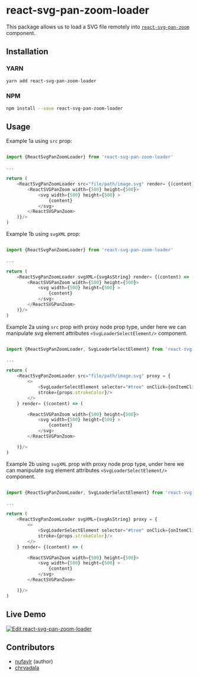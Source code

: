 # react-svg-pan-zoom-loader

This package allows us to load a SVG file remotely into [`react-svg-pan-zoom`](https://github.com/chrvadala/react-svg-pan-zoom)  component. 

## Installation

### YARN
```sh
yarn add react-svg-pan-zoom-loader
```

### NPM
```sh
npm install --save react-svg-pan-zoom-loader
```

## Usage

Example 1a using `src` prop:

```js

import {ReactSvgPanZoomLoader} from 'react-svg-pan-zoom-loader'

...

return (
    <ReactSvgPanZoomLoader src="file/path/image.svg" render= {(content) => (
        <ReactSVGPanZoom width={500} height={500}>
            <svg width={500} height={500} >
                {content}
            </svg>  
        </ReactSVGPanZoom>
    )}/>
)
```

Example 1b using `svgXML` prop:

```js

import {ReactSvgPanZoomLoader} from 'react-svg-pan-zoom-loader'

...

return (
    <ReactSvgPanZoomLoader svgXML={svgAsString} render= {(content) => (
        <ReactSVGPanZoom width={500} height={500}>
            <svg width={500} height={500} >
                {content}
            </svg>  
        </ReactSVGPanZoom>
    )}/>
)
```

Example 2a using `src` prop with proxy node prop type, under here we can manipulate svg element attributes `<SvgLoaderSelectElement/>` component.

```js

import {ReactSvgPanZoomLoader, SvgLoaderSelectElement} from 'react-svg-pan-zoom-loader'

...

return (
    <ReactSvgPanZoomLoader src="file/path/image.svg" proxy = {
        <> 
            <SvgLoaderSelectElement selector="#tree" onClick={onItemClick} 
            stroke={props.strokeColor}/> 
        </> 
    } render= {(content) => (

        <ReactSVGPanZoom width={500} height={500}>
            <svg width={500} height={500} >
                {content}
            </svg>  
        </ReactSVGPanZoom>

    )}/>
)
```

Example 2b using `svgXML` prop with proxy node prop type, under here we can manipulate svg element attributes `<SvgLoaderSelectElement/>` component.

```js

import {ReactSvgPanZoomLoader, SvgLoaderSelectElement} from 'react-svg-pan-zoom-loader'

...

return (
    <ReactSvgPanZoomLoader svgXML={svgAsString} proxy = {
        <> 
            <SvgLoaderSelectElement selector="#tree" onClick={onItemClick} 
            stroke={props.strokeColor}/> 
        </> 
    } render= {(content) => (

        <ReactSVGPanZoom width={500} height={500}>
            <svg width={500} height={500} >
                {content}
            </svg>  
        </ReactSVGPanZoom>

    )}/>
)
```

## Live Demo
[![Edit react-svg-pan-zoom-loader](https://codesandbox.io/static/img/play-codesandbox.svg)](https://codesandbox.io/s/o9840636p6?fontsize=14)

## Contributors
- [nufaylr](https://github.com/nufaylr) (author)
- [chrvadala](https://github.com/chrvadala)

